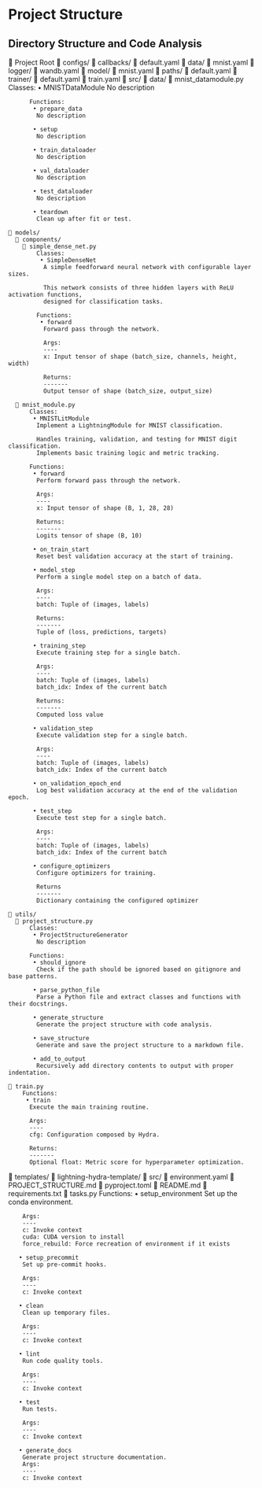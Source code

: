 # Project Structure

## Directory Structure and Code Analysis

📁 Project Root
  📁 configs/
    📁 callbacks/
      📄 default.yaml
    📁 data/
      📄 mnist.yaml
    📁 logger/
      📄 wandb.yaml
    📁 model/
      📄 mnist.yaml
    📁 paths/
      📄 default.yaml
    📁 trainer/
      📄 default.yaml
    📄 train.yaml
  📁 src/
    📁 data/
      📄 mnist_datamodule.py
          Classes:
           • MNISTDataModule
            No description

          Functions:
           • prepare_data
            No description

           • setup
            No description

           • train_dataloader
            No description

           • val_dataloader
            No description

           • test_dataloader
            No description

           • teardown
            Clean up after fit or test.

    📁 models/
      📁 components/
        📄 simple_dense_net.py
            Classes:
             • SimpleDenseNet
              A simple feedforward neural network with configurable layer sizes.

              This network consists of three hidden layers with ReLU activation functions,
              designed for classification tasks.

            Functions:
             • forward
              Forward pass through the network.

              Args:
              ----
              x: Input tensor of shape (batch_size, channels, height, width)

              Returns:
              -------
              Output tensor of shape (batch_size, output_size)

      📄 mnist_module.py
          Classes:
           • MNISTLitModule
            Implement a LightningModule for MNIST classification.

            Handles training, validation, and testing for MNIST digit classification.
            Implements basic training logic and metric tracking.

          Functions:
           • forward
            Perform forward pass through the network.

            Args:
            ----
            x: Input tensor of shape (B, 1, 28, 28)

            Returns:
            -------
            Logits tensor of shape (B, 10)

           • on_train_start
            Reset best validation accuracy at the start of training.

           • model_step
            Perform a single model step on a batch of data.

            Args:
            ----
            batch: Tuple of (images, labels)

            Returns:
            -------
            Tuple of (loss, predictions, targets)

           • training_step
            Execute training step for a single batch.

            Args:
            ----
            batch: Tuple of (images, labels)
            batch_idx: Index of the current batch

            Returns:
            -------
            Computed loss value

           • validation_step
            Execute validation step for a single batch.

            Args:
            ----
            batch: Tuple of (images, labels)
            batch_idx: Index of the current batch

           • on_validation_epoch_end
            Log best validation accuracy at the end of the validation epoch.

           • test_step
            Execute test step for a single batch.

            Args:
            ----
            batch: Tuple of (images, labels)
            batch_idx: Index of the current batch

           • configure_optimizers
            Configure optimizers for training.

            Returns
            -------
            Dictionary containing the configured optimizer

    📁 utils/
      📄 project_structure.py
          Classes:
           • ProjectStructureGenerator
            No description

          Functions:
           • should_ignore
            Check if the path should be ignored based on gitignore and base patterns.

           • parse_python_file
            Parse a Python file and extract classes and functions with their docstrings.

           • generate_structure
            Generate the project structure with code analysis.

           • save_structure
            Generate and save the project structure to a markdown file.

           • add_to_output
            Recursively add directory contents to output with proper indentation.

    📄 train.py
        Functions:
         • train
          Execute the main training routine.

          Args:
          ----
          cfg: Configuration composed by Hydra.

          Returns:
          -------
          Optional float: Metric score for hyperparameter optimization.

  📁 templates/
    📁 lightning-hydra-template/
      📁 src/
  📄 environment.yaml
  📄 PROJECT_STRUCTURE.md
  📄 pyproject.toml
  📄 README.md
  📄 requirements.txt
  📄 tasks.py
      Functions:
       • setup_environment
        Set up the conda environment.

        Args:
        ----
        c: Invoke context
        cuda: CUDA version to install
        force_rebuild: Force recreation of environment if it exists

       • setup_precommit
        Set up pre-commit hooks.

        Args:
        ----
        c: Invoke context

       • clean
        Clean up temporary files.

        Args:
        ----
        c: Invoke context

       • lint
        Run code quality tools.

        Args:
        ----
        c: Invoke context

       • test
        Run tests.

        Args:
        ----
        c: Invoke context

       • generate_docs
        Generate project structure documentation.
        Args:
        ----
        c: Invoke context
